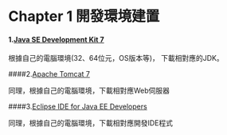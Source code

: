 # Chapter 1 開發環境建置

#### 1.[Java SE Development Kit 7](http://www.oracle.com/technetwork/java/javase/downloads/jdk7-downloads-1880260.html)

根據自己的電腦環境(32、64位元，OS版本等)，
下載相對應的JDK。

####2.[Apache Tomcat 7](http://tomcat.apache.org/download-70.cgi)

同理，根據自己的電腦環境，下載相對應Web伺服器


####3.[Eclipse IDE for Java EE Developers](https://eclipse.org/downloads/packages/eclipse-ide-java-ee-developers/keplersr2)

同理，根據自己的電腦環境，下載相對應開發IDE程式
